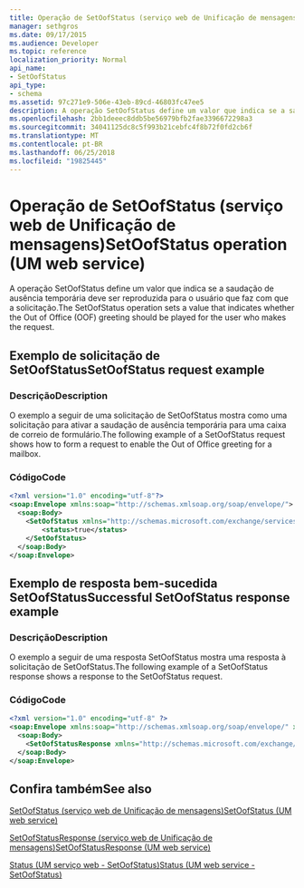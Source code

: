 ```yaml
---
title: Operação de SetOofStatus (serviço web de Unificação de mensagens)
manager: sethgros
ms.date: 09/17/2015
ms.audience: Developer
ms.topic: reference
localization_priority: Normal
api_name:
- SetOofStatus
api_type:
- schema
ms.assetid: 97c271e9-506e-43eb-89cd-46803fc47ee5
description: A operação SetOofStatus define um valor que indica se a saudação de ausência temporária deve ser reproduzida para o usuário que faz com que a solicitação.
ms.openlocfilehash: 2bb1deeec8ddb5be56979bfb2fae3396672298a3
ms.sourcegitcommit: 34041125dc8c5f993b21cebfc4f8b72f0fd2cb6f
ms.translationtype: MT
ms.contentlocale: pt-BR
ms.lasthandoff: 06/25/2018
ms.locfileid: "19825445"
---
```

# <a name="setoofstatus-operation-um-web-service"></a><span data-ttu-id="6a405-103">Operação de SetOofStatus (serviço web de Unificação de mensagens)</span><span class="sxs-lookup"><span data-stu-id="6a405-103">SetOofStatus operation (UM web service)</span></span>

<span data-ttu-id="6a405-104">A operação SetOofStatus define um valor que indica se a saudação de ausência temporária deve ser reproduzida para o usuário que faz com que a solicitação.</span><span class="sxs-lookup"><span data-stu-id="6a405-104">The SetOofStatus operation sets a value that indicates whether the Out of Office (OOF) greeting should be played for the user who makes the request.</span></span>
  
## <a name="setoofstatus-request-example"></a><span data-ttu-id="6a405-105">Exemplo de solicitação de SetOofStatus</span><span class="sxs-lookup"><span data-stu-id="6a405-105">SetOofStatus request example</span></span>

### <a name="description"></a><span data-ttu-id="6a405-106">Descrição</span><span class="sxs-lookup"><span data-stu-id="6a405-106">Description</span></span>

<span data-ttu-id="6a405-107">O exemplo a seguir de uma solicitação de SetOofStatus mostra como uma solicitação para ativar a saudação de ausência temporária para uma caixa de correio de formulário.</span><span class="sxs-lookup"><span data-stu-id="6a405-107">The following example of a SetOofStatus request shows how to form a request to enable the Out of Office greeting for a mailbox.</span></span>
  
### <a name="code"></a><span data-ttu-id="6a405-108">Código</span><span class="sxs-lookup"><span data-stu-id="6a405-108">Code</span></span>

```XML
<?xml version="1.0" encoding="utf-8"?>
<soap:Envelope xmlns:soap="http://schemas.xmlsoap.org/soap/envelope/">
  <soap:Body>
    <SetOofStatus xmlns="http://schemas.microsoft.com/exchange/services/2006/messages">
        <status>true</status>
    </SetOofStatus>
  </soap:Body>
</soap:Envelope>
```

## <a name="successful-setoofstatus-response-example"></a><span data-ttu-id="6a405-109">Exemplo de resposta bem-sucedida SetOofStatus</span><span class="sxs-lookup"><span data-stu-id="6a405-109">Successful SetOofStatus response example</span></span>

### <a name="description"></a><span data-ttu-id="6a405-110">Descrição</span><span class="sxs-lookup"><span data-stu-id="6a405-110">Description</span></span>

<span data-ttu-id="6a405-111">O exemplo a seguir de uma resposta SetOofStatus mostra uma resposta à solicitação de SetOofStatus.</span><span class="sxs-lookup"><span data-stu-id="6a405-111">The following example of a SetOofStatus response shows a response to the SetOofStatus request.</span></span>
  
### <a name="code"></a><span data-ttu-id="6a405-112">Código</span><span class="sxs-lookup"><span data-stu-id="6a405-112">Code</span></span>

```XML
<?xml version="1.0" encoding="utf-8" ?> 
<soap:Envelope xmlns:soap="http://schemas.xmlsoap.org/soap/envelope/" xmlns:xsi="http://www.w3.org/2001/XMLSchema-instance" xmlns:xsd="http://www.w3.org/2001/XMLSchema">
  <soap:Body>
    <SetOofStatusResponse xmlns="http://schemas.microsoft.com/exchange/services/2006/messages" /> 
  </soap:Body>
</soap:Envelope>
```

## <a name="see-also"></a><span data-ttu-id="6a405-113">Confira também</span><span class="sxs-lookup"><span data-stu-id="6a405-113">See also</span></span>



[<span data-ttu-id="6a405-114">SetOofStatus (serviço web de Unificação de mensagens)</span><span class="sxs-lookup"><span data-stu-id="6a405-114">SetOofStatus (UM web service)</span></span>](setoofstatus-um-web-service.md)
  
[<span data-ttu-id="6a405-115">SetOofStatusResponse (serviço web de Unificação de mensagens)</span><span class="sxs-lookup"><span data-stu-id="6a405-115">SetOofStatusResponse (UM web service)</span></span>](setoofstatusresponse-um-web-service.md)
  
[<span data-ttu-id="6a405-116">Status (UM serviço web - SetOofStatus)</span><span class="sxs-lookup"><span data-stu-id="6a405-116">Status (UM web service - SetOofStatus)</span></span>](status-um-web-servicesetoofstatus.md)

